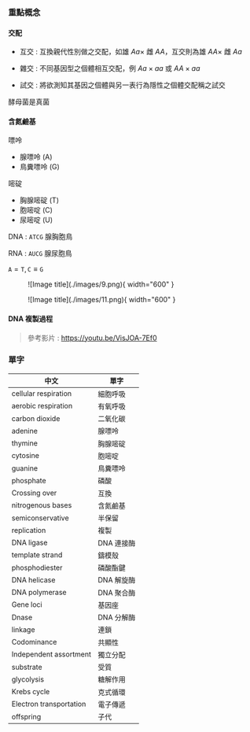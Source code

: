 ### 重點概念

#### 交配

- 互交 : 互換親代性別做之交配，如雄 $Aa\times$ 雌 $AA$，互交則為雄 $AA\times$ 雌 $Aa$

- 雜交 : 不同基因型之個體相互交配，例 $Aa\times aa$ 或 $AA\times aa$ 

- 試交 : 將欲測知其基因之個體與另一表行為隱性之個體交配稱之試交

酵母菌是真菌

#### 含氮鹼基

嘌呤

- 腺嘌呤 (A)
- 鳥糞嘌呤 (G)

嘧碇

- 胸腺嘧碇 (T)
- 胞嘧啶 (C)
- 尿嘧啶 (U)

DNA : $\texttt{ATCG}$ 腺胸胞鳥

RNA : $\texttt{AUCG}$ 腺尿胞鳥

$\texttt{A}=\texttt{T},\texttt{C}\equiv \texttt{G}$



<figure markdown>
  ![Image title](./images/9.png){ width="600" }
</figure>

<figure markdown>
  ![Image title](./images/11.png){ width="600" }
</figure>

#### DNA 複製過程

> 參考影片 : <https://youtu.be/VisJOA-7Ef0>



### 單字

| 中文                    | 單字       |
| ----------------------- | ---------- |
| cellular respiration    | 細胞呼吸   |
| aerobic respiration     | 有氧呼吸   |
| carbon dioxide          | 二氧化碳   |
| adenine                 | 腺嘌呤     |
| thymine                 | 胸腺嘧碇   |
| cytosine                | 胞嘧啶     |
| guanine                 | 鳥糞嘌呤   |
| phosphate               | 磷酸       |
| Crossing over           | 互換       |
| nitrogenous bases       | 含氮鹼基   |
| semiconservative        | 半保留     |
| replication             | 複製       |
| DNA ligase              | DNA 連接酶 |
| template strand         | 鑄模殼     |
| phosphodiester          | 磷酸酯鍵   |
| DNA helicase            | DNA 解旋酶 |
| DNA polymerase          | DNA 聚合酶 |
| Gene loci               | 基因座     |
| Dnase                   | DNA 分解酶 |
| linkage                 | 連鎖       |
| Codominance             | 共顯性     |
| Independent assortment  | 獨立分配   |
| substrate               | 受質       |
| glycolysis              | 糖解作用   |
| Krebs cycle             | 克式循環   |
| Electron transportation | 電子傳遞   |
| offspring               | 子代       |


